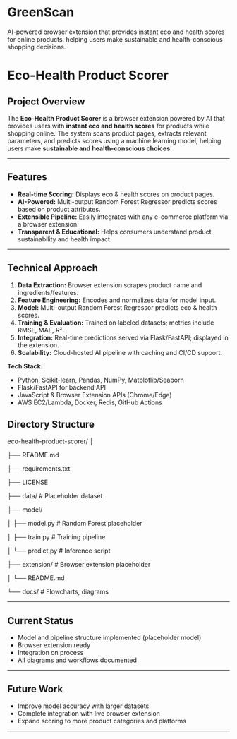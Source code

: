 # GreenScan
AI-powered browser extension that provides instant eco and health scores for online products, helping users make sustainable and health-conscious shopping decisions.
# Eco-Health Product Scorer

## Project Overview
The **Eco-Health Product Scorer** is a browser extension powered by AI that provides users with **instant eco and health scores** for products while shopping online. The system scans product pages, extracts relevant parameters, and predicts scores using a machine learning model, helping users make **sustainable and health-conscious choices**.

---

## Features
- **Real-time Scoring:** Displays eco & health scores on product pages.  
- **AI-Powered:** Multi-output Random Forest Regressor predicts scores based on product attributes.  
- **Extensible Pipeline:** Easily integrates with any e-commerce platform via a browser extension.  
- **Transparent & Educational:** Helps consumers understand product sustainability and health impact.

---

## Technical Approach
1. **Data Extraction:** Browser extension scrapes product name and ingredients/features.  
2. **Feature Engineering:** Encodes and normalizes data for model input.  
3. **Model:** Multi-output Random Forest Regressor predicts eco & health scores.  
4. **Training & Evaluation:** Trained on labeled datasets; metrics include RMSE, MAE, R².  
5. **Integration:** Real-time predictions served via Flask/FastAPI; displayed in the extension.  
6. **Scalability:** Cloud-hosted AI pipeline with caching and CI/CD support.

**Tech Stack:**  
- Python, Scikit-learn, Pandas, NumPy, Matplotlib/Seaborn  
- Flask/FastAPI for backend API  
- JavaScript & Browser Extension APIs (Chrome/Edge)  
- AWS EC2/Lambda, Docker, Redis, GitHub Actions  

## Directory Structure

eco-health-product-scorer/
│

├── README.md

├── requirements.txt

├── LICENSE

├── data/ # Placeholder dataset

├── model/

│ ├── model.py # Random Forest placeholder

│ ├── train.py # Training pipeline 

│ └── predict.py # Inference script

├── extension/ # Browser extension placeholder

│ └── README.md

└── docs/ # Flowcharts, diagrams


---

## Current Status
- Model and pipeline structure implemented (placeholder model)  
- Browser extension ready
- Integration on process 
- All diagrams and workflows documented  

---

## Future Work
- Improve model accuracy with larger datasets  
- Complete integration with live browser extension  
- Expand scoring to more product categories and platforms  

---


